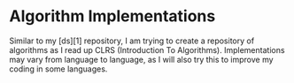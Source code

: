 Algorithm Implementations
=========================

Similar to my [ds][1] repository, I am trying to create a repository of algorithms as I read up CLRS (Introduction To Algorithms). Implementations may vary from language to language, as I will also try this to improve my coding in some languages.
